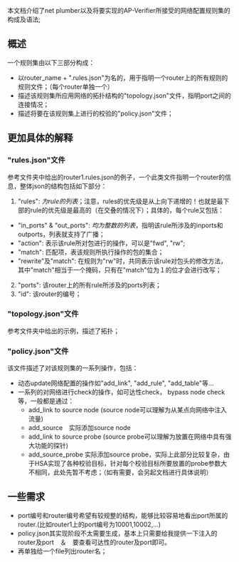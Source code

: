 本文档介绍了net plumber以及将要实现的AP-Verifier所接受的网络配置规则集的构成及语法;

## 概述
一个规则集由以下三部分构成：
* 以router_name + ".rules.json"为名的，用于指明一个router上的所有规则的规则文件；（每个router单独一个）
* 描述该规则集所应用网络的拓扑结构的"topology.json"文件，指明port之间的连接情况；
* 描述将要在该规则集上进行的校验的"policy.json"文件；

## 更加具体的解释
### "rules.json"文件
参考文件夹中给出的router1.rules.json的例子，一个此类文件指明一个router的信息，整体json的结构包括如下部分：
1. "rules": *为rule的列表*；注意，rules的优先级是从上向下递增的！也就是最下部的rule的优先级是最高的（在交叠的情况下）；具体的，每个rule又包括：
  * "in_ports" & "out_ports": *均为整数的列表*，指明该rule所涉及的inports和outports，列表就支持了广播；
  * "action": 表示该rule所对包进行的操作，可以是"fwd", "rw";
  * "match": 匹配项，表该规则所执行操作的包的集合；
  * "rewrite"及"match": 在规则为"rw"时，共同表示该rule对包头的修改方法，其中"match"相当于一个掩码，只有在"match"位为１的位才会进行改写；
2. "ports": 该router上的所有rule所涉及的ports列表；
3. "id": 该router的编号；

### "topology.json"文件
参考文件夹中给出的示例，描述了拓扑；

### "policy.json"文件
该文件描述了对该规则集的一系列操作，包括：
* 动态update网络配置的操作如"add_link", "add_rule", "add_table"等...
* 一系列的对网络进行check的操作，如可达性check， bypass node check等，一般都是通过：
  * add_link to source node (source node可以理解为从某点向网络中注入流量)
  * add_source　实际添加source node
  * add_link to source probe (source probe可以理解为放置在网络中具有强大功能的探针)
  * add_source_probe 实际添加source probe，实际上此部分比较复杂，由于HSA实现了各种校验目标，针对每个校验目标所要放置的probe参数大不相同，此处先暂不考虑；（如有需要，会另起文档进行具体说明）

## 一些需求
* port编号和router编号希望有较规整的结构，能够比较容易地看出port所属的router.(比如router1上的port编号为10001,10002,...)
* policy.json其实现阶段不太需要生成，基本上只需要给我提供一下注入的router及port　＆　要查看可达性的router及port即可。
* 再单独给一个file列出router名；

